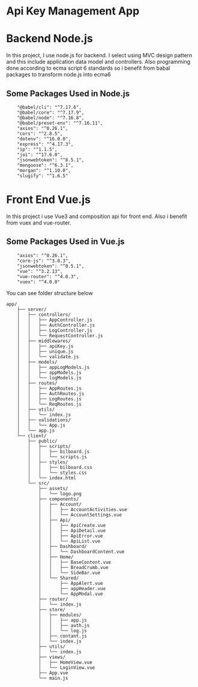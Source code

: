 # Api Key Management App

# Backend Node.js

In this project, I use node.js for backend. I select using MVC design pattern and this include application data model and controllers. Also programming done according to ecma script 6 standards so i benefit from babal packages to transform node.js into ecma6 

## Some Packages Used in Node.js
```
    "@babel/cli": "^7.17.6",
    "@babel/core": "^7.17.9",
    "@babel/node": "^7.16.8",
    "@babel/preset-env": "^7.16.11",
    "axios": "^0.26.1",
    "cors": "^2.8.5",
    "dotenv": "^16.0.0",
    "express": "^4.17.3",
    "ip": "^1.1.5",
    "joi": "^17.6.0",
    "jsonwebtoken": "^8.5.1",
    "mongoose": "^6.3.1",
    "morgan": "^1.10.0",
    "slugify": "^1.6.5"
```


# Front End Vue.js
In this project i use Vue3 and composition api for front end. Also i benefit from vuex and vue-router.

## Some Packages Used in Vue.js
```
    "axios": "^0.26.1",
    "core-js": "^3.8.3",
    "jsonwebtoken": "^8.5.1",
    "vue": "^3.2.13",
    "vue-router": "^4.0.3",
    "vuex": "^4.0.0"
```

You can see folder structure below


```
app/
    ├── server/
    │   ├── controllers/
    │   │   ├── AppController.js
    │   │   ├── AuthController.js
    │   │   ├── LogController.js
    │   │   └── RequestController.js
    │   ├── middlewares/
    │   │   ├── apiKey.js
    │   │   ├── unique.js
    │   │   └── validate.js
    │   ├── models/
    │   │   ├── appLogModels.js
    │   │   ├── appModels.js
    │   │   └── logModels.js
    │   ├── routes/
    │   │   ├── AppRoutes.js
    │   │   ├── AuthRoutes.js
    │   │   ├── LogRoutes.js
    │   │   └── ReqRoutes.js
    │   ├── utils/
    │   │   └── index.js
    │   ├── validations/
    │   │   └── App.js
    │   └── app.js
    └── client/
        ├── public/
        │   ├── scripts/
        │   │   ├── bilboard.js
        │   │   └── scripts.js
        │   ├── styles/
        │   │   ├── bilboard.css
        │   │   └── styles.css
        │   └── index.html
        └── src/
            ├── assets/
            │   └── logo.png
            ├── components/
            │   ├── Account/
            │   │   ├── AccountActivities.vue
            │   │   └── AccountSettings.vue
            │   ├── Api/
            │   │   ├── ApiCreate.vue
            │   │   ├── ApiDetail.vue
            │   │   ├── ApiError.vue
            │   │   └── ApiList.vue
            │   ├── Dashboard/
            │   │   └── DashboardContent.vue
            │   ├── Home/
            │   │   ├── BaseContent.vue
            │   │   ├── BreadCrumb.vue
            │   │   └── SideBar.vue
            │   └── Shared/
            │       ├── AppAlert.vue
            │       ├── appHeader.vue
            │       └── AppModal.vue
            ├── router/
            │   └── index.js
            ├── store/
            │   ├── modules/
            │   │   ├── app.js
            │   │   ├── auth.js
            │   │   └── log.js
            │   ├── contant.js
            │   └── index.js
            ├── utils/
            │   └── index.js
            ├── views/
            │   ├── HomeView.vue
            │   └── LoginView.vue
            ├── App.vue
            └── main.js
```

